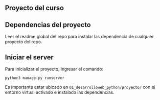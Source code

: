 ## Proyecto del curso

## Dependencias del proyecto
Leer el readme global del repo para instalar las dependencia de cualquier proyecto del repo.


## Iniciar el server

Para inicializar el proyecto, ingresar el comando:

`python3 manage.py runserver`

Es importante estar ubicado en `01_desarrolloweb_python/proyecto/` con el entorno virtual activado e instalado las dependencias.